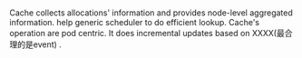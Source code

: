 #
Cache collects allocations' information and provides node-level aggregated information.
help generic scheduler to do efficient lookup.
Cache's operation are pod centric. It does incremental updates based on  XXXX(最合理的是event) .


